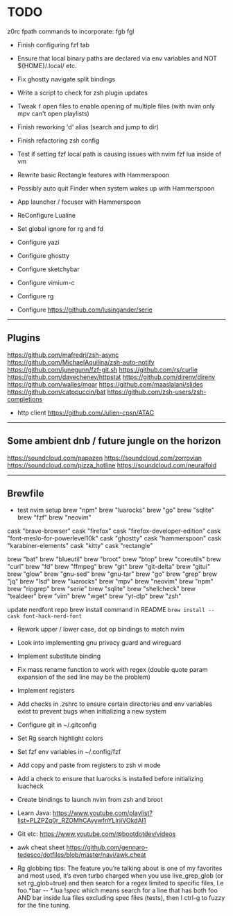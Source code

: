 # TODO


z0rc fpath commands to incorporate:
fgb
fgl


- Finish configuring fzf tab

- Ensure that local binary paths are declared via env variables and NOT ${HOME}/.local/ etc.

- Fix ghostty navigate split bindings
- Write a script to check for zsh plugin updates
- Tweak `f` open files to enable opening of multiple files (with nvim only mpv can't open playlists)
- Finish reworking 'd' alias (search and jump to dir)
- Finish refactoring zsh config
- Test if setting fzf local path is causing issues with nvim fzf lua inside of vm
- Rewrite basic Rectangle features with Hammerspoon
- Possibly auto quit Finder when system wakes up with Hammerspoon
- App launcher / focuser with Hammerspoon


- ReConfigure Lualine
- Set global ignore for rg and fd
- Configure yazi
- Configure ghostty
- Configure sketchybar
- Configure vimium-c
- Configure rg
- Configure https://github.com/lusingander/serie

---

## Plugins


https://github.com/mafredri/zsh-async
https://github.com/MichaelAquilina/zsh-auto-notify
https://github.com/junegunn/fzf-git.sh
https://github.com/rs/curlie
https://github.com/davecheney/httpstat
https://github.com/direnv/direnv
https://github.com/walles/moar
https://github.com/maaslalani/slides
https://github.com/catppuccin/bat
https://github.com/zsh-users/zsh-completions

- http client
https://github.com/Julien-cpsn/ATAC


---

## Some ambient dnb / future jungle on the horizon

https://soundcloud.com/papazen
https://soundcloud.com/zorrovian
https://soundcloud.com/pizza_hotline
https://soundcloud.com/neuralfold

---

## Brewfile

- test nvim setup
brew "npm"
brew "luarocks"
brew "go"
brew "sqlite"
brew "fzf"
brew "neovim"







cask "brave-browser"
cask "firefox"
cask "firefox-developer-edition"
cask "font-meslo-for-powerlevel10k"
cask "ghostty"
cask "hammerspoon"
cask "karabiner-elements"
cask "kitty"
cask "rectangle"




brew "bat"
brew "blueutil"
brew "broot"
brew "btop"
brew "coreutils"
brew "curl"
brew "fd"
brew "ffmpeg"
brew "git"
brew "git-delta"
brew "gitui"
brew "glow"
brew "gnu-sed"
brew "gnu-tar"
brew "go"
brew "grep"
brew "jq"
brew "lsd"
brew "luarocks"
brew "mpv"
brew "neovim"
brew "npm"
brew "ripgrep"
brew "serie"
brew "sqlite"
brew "shellcheck"
brew "tealdeer"
brew "vim"
brew "wget"
brew "yt-dlp"
brew "zsh"





update nerdfont repo brew install command in README `brew install --cask font-hack-nerd-font`


- Rework upper / lower case, dot op bindings to match nvim
- Look into implementing gnu privacy guard and wireguard
- Implement substitute binding
- Fix mass rename function to work with regex (double quote param expansion of the sed line may be the problem)
- Implement registers
- Add checks in .zshrc to ensure certain directories and env variables exist to prevent bugs when initializing a new system

- Configure git in ~/.gitconfig
- Set Rg search highlight colors
- Set fzf env variables in ~/.config/fzf
- Add copy and paste from registers to zsh vi mode
- Add a check to ensure that luarocks is installed before initializing luacheck
- Create bindings to launch nvim from zsh and broot

- Learn Java: https://www.youtube.com/playlist?list=PLZPZq0r_RZOMhCAyywfnYLlrjiVOkdAI1
- Git etc: https://www.youtube.com/@bootdotdev/videos

- awk cheat sheet
    https://github.com/gennaro-tedesco/dotfiles/blob/master/navi/awk.cheat

- Rg globbing tips:
The feature you’re talking about is one of my favorites and most used, it’s even turbo charged when you use live_grep_glob (or set rg_glob=true) and then search for a regex limited to specific files, I.e foo.*bar -- *.lua !*spec* which means search for a line that has both foo AND bar inside lua files excluding spec files (tests), then I ctrl-g to fuzzy for the fine tuning.
